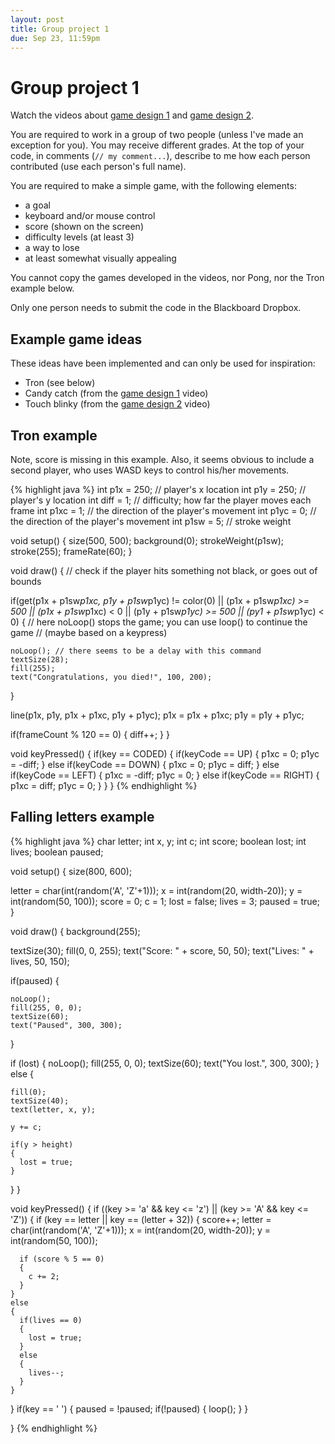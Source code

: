 ```yaml
---
layout: post
title: Group project 1
due: Sep 23, 11:59pm
---
```


# Group project 1

Watch the videos about
[game design 1](/videos/2015-09-11-game-design-1.html) and
[game design 2](/videos/2015-09-11-game-design-2.html).

You are required to work in a group of two people (unless I've made an exception for you). You may receive different grades. At the top of your code, in comments (`// my comment...`), describe to me how each person contributed (use each person's full name).

You are required to make a simple
game, with the following elements:

- a goal
- keyboard and/or mouse control
- score (shown on the screen)
- difficulty levels (at least 3)
- a way to lose
- at least somewhat visually appealing

You cannot copy the games developed in the videos, nor Pong, nor the Tron example below.

Only one person needs to submit the code in the Blackboard Dropbox.

## Example game ideas

These ideas have been implemented and can only be used for inspiration:

- Tron (see below)
- Candy catch (from the [game design 1](/videos/2015-09-11-game-design-1.html) video)
- Touch blinky (from the [game design 2](/videos/2015-09-11-game-design-2.html) video)

## Tron example

Note, score is missing in this example. Also, it seems obvious to
include a second player, who uses WASD keys to control his/her
movements.

{% highlight java %}
int p1x = 250; // player's x location
int p1y = 250; // player's y location
int diff = 1; // difficulty; how far the player moves each frame
int p1xc = 1; // the direction of the player's movement
int p1yc = 0; // the direction of the player's movement
int p1sw = 5; // stroke weight

void setup()
{
  size(500, 500);
  background(0);
  strokeWeight(p1sw);
  stroke(255);
  frameRate(60);
}

void draw()
{
  // check if the player hits something not black, or goes out of bounds
  
  if(get(p1x + p1sw*p1xc, p1y + p1sw*p1yc) != color(0) ||
     (p1x + p1sw*p1xc) >= 500 || (p1x + p1sw*p1xc) < 0 ||
     (p1y + p1sw*p1yc) >= 500 || (py1 + p1sw*p1yc) < 0)
  {
    // here noLoop() stops the game; you can use loop() to continue the game
    // (maybe based on a keypress)
    
    noLoop(); // there seems to be a delay with this command
    textSize(28);
    fill(255);
    text("Congratulations, you died!", 100, 200);
  }
  
  line(p1x, p1y, p1x + p1xc, p1y + p1yc);
  p1x = p1x + p1xc;
  p1y = p1y + p1yc;
  
  if(frameCount % 120 == 0)
  {
    diff++;
  }
}

void keyPressed()
{
  if(key == CODED)
  {
    if(keyCode == UP)
    {
      p1xc = 0;
      p1yc = -diff;
    }
    else if(keyCode == DOWN)
    {
      p1xc = 0;
      p1yc = diff;
    }
    else if(keyCode == LEFT)
    {
      p1xc = -diff;
      p1yc = 0;
    }
    else if(keyCode == RIGHT)
    {
      p1xc = diff;
      p1yc = 0;
    }
  }
}
{% endhighlight %}

## Falling letters example

{% highlight java %}
char letter;
int x, y;
int c;
int score;
boolean lost;
int lives;
boolean paused;

void setup()
{
  size(800, 600);

  letter = char(int(random('A', 'Z'+1)));
  x = int(random(20, width-20));
  y = int(random(50, 100));
  score = 0;
  c = 1;
  lost = false;
  lives = 3;
  paused = true;
}

void draw()
{
  background(255);

  textSize(30);
  fill(0, 0, 255);
  text("Score: " + score, 50, 50);
  text("Lives: " + lives, 50, 150);

  if(paused)
  {
    
    noLoop();
    fill(255, 0, 0);
    textSize(60);
    text("Paused", 300, 300);
  }

  if (lost)
  {
    noLoop();
    fill(255, 0, 0);
    textSize(60);
    text("You lost.", 300, 300);
  }
  else
  {

    fill(0);
    textSize(40);
    text(letter, x, y);

    y += c;
    
    if(y > height)
    {
      lost = true;
    }
  }
}

void keyPressed()
{
  if ((key >= 'a' && key <= 'z') || (key >= 'A' && key <= 'Z'))
  {
    if (key == letter || key == (letter + 32))
    {
      score++;
      letter = char(int(random('A', 'Z'+1)));
      x = int(random(20, width-20));
      y = int(random(50, 100));

      if (score % 5 == 0)
      {
        c += 2;
      }
    }
    else
    {
      if(lives == 0)
      {
        lost = true;
      }
      else
      {
        lives--;
      }
    }
  }
  if(key == ' ')
  {
    paused = !paused;
    if(!paused) { 
      loop();
    }
  }
  
}
{% endhighlight %}